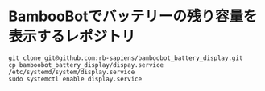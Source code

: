 # BambooBotでバッテリーの残り容量を表示するレポジトリ

```
git clone git@github.com:rb-sapiens/bamboobot_battery_display.git
cp bamboobot_battery_display/dispay.service /etc/systemd/system/display.service
sudo systemctl enable display.service
```
